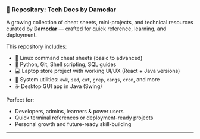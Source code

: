 ### 🧾 **Repository: Tech Docs by Damodar**

A growing collection of cheat sheets, mini-projects, and technical resources curated by **Damodar** — crafted for quick reference, learning, and deployment.

This repository includes:
- 📘 Linux command cheat sheets (basic to advanced)
- 🐍 Python, Git, Shell scripting, SQL guides
- 💻 Laptop store project with working UI/UX (React + Java versions)
- 🔐 System utilities: `awk`, `sed`, `cut`, `grep`, `xargs`, `cron`, and more
- ☕ Desktop GUI app in Java (Swing)

Perfect for:
- Developers, admins, learners & power users
- Quick terminal references or deployment-ready projects
- Personal growth and future-ready skill-building

---
